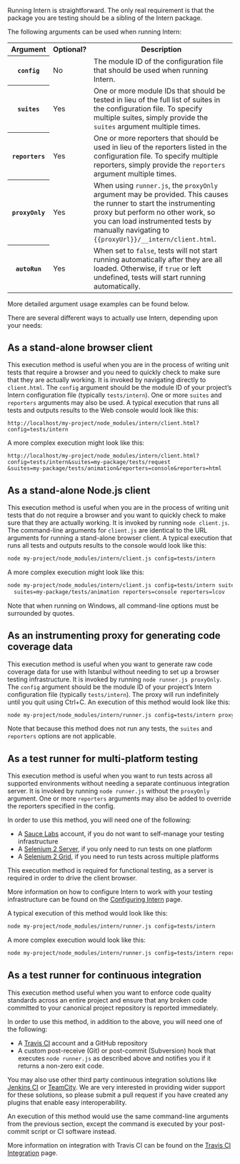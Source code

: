 Running Intern is straightforward. The only real requirement is that the package you are testing should be a sibling of the Intern package.

The following arguments can be used when running Intern:

<table>
<tr>
<th scope="col">Argument</th>
<th>Optional?</th>
<th>Description</th>
</tr>
<tr>
<th scope="row"><code>config</code></th>
<td>No</td>
<td>The module ID of the configuration file that should be used when running Intern.</td>
</tr>
<tr>
<th scope="row"><code>suites</code></th>
<td>Yes</td>
<td>One or more module IDs that should be tested in lieu of the full list of suites in the configuration file. To specify multiple suites, simply provide the <code>suites</code> argument multiple times.</td>
</tr>
<tr>
<th scope="row"><code>reporters</code></th>
<td>Yes</td>
<td>One or more reporters that should be used in lieu of the reporters listed in the configuration file. To specify multiple reporters, simply provide the <code>reporters</code> argument multiple times.</td>
</tr>
<tr>
<th scope="row"><code>proxyOnly</code></th>
<td>Yes</td>
<td>When using <code>runner.js</code>, the <code>proxyOnly</code> argument may be provided. This causes the runner to start the instrumenting proxy but perform no other work, so you can load instrumented tests by manually navigating to <code>{{proxyUrl}}/__intern/client.html</code>.</td>
</tr>
<tr>
<th scope="row"><code>autoRun</code></th>
<td>Yes</td>
<td>When set to <code>false</code>, tests will not start running automatically after they are all loaded. Otherwise, if <code>true</code> or left undefined, tests will start running automatically.</td>
</tr>
</table>

More detailed argument usage examples can be found below.

There are several different ways to actually use Intern, depending upon your needs:

## As a stand-alone browser client

This execution method is useful when you are in the process of writing unit tests that require a browser and you need to quickly check to make sure that they are actually working. It is invoked by navigating directly to `client.html`. The `config` argument should be the module ID of your project’s Intern configuration file (typically `tests/intern`). One or more `suites` and `reporters` arguments may also be used. A typical execution that runs all tests and outputs results to the Web console would look like this:

```text
http://localhost/my-project/node_modules/intern/client.html?config=tests/intern
```

A more complex execution might look like this:

```text
http://localhost/my-project/node_modules/intern/client.html?config=tests/intern&suites=my-package/tests/request
&suites=my-package/tests/animation&reporters=console&reporters=html
```

## As a stand-alone Node.js client

This execution method is useful when you are in the process of writing unit tests that do not require a browser and you want to quickly check to make sure that they are actually working. It is invoked by running `node client.js`. The command-line arguments for `client.js` are identical to the URL arguments for running a stand-alone browser client. A typical execution that runs all tests and outputs results to the console would look like this:

```bash
node my-project/node_modules/intern/client.js config=tests/intern
```

A more complex execution might look like this:

```bash
node my-project/node_modules/intern/client.js config=tests/intern suites=my-package/tests/request \
  suites=my-package/tests/animation reporters=console reporters=lcov
```

Note that when running on Windows, all command-line options must be surrounded by quotes.

## As an instrumenting proxy for generating code coverage data

This execution method is useful when you want to generate raw code coverage data for use with Istanbul without needing to set up a browser testing infrastructure. It is invoked by running `node runner.js proxyOnly`. The `config` argument should be the module ID of your project’s Intern configuration file (typically `tests/intern`). The proxy will run indefinitely until you quit using Ctrl+C. An execution of this method would look like this:

```bash
node my-project/node_modules/intern/runner.js config=tests/intern proxyOnly
```

Note that because this method does not run any tests, the `suites` and `reporters` options are not applicable.

## As a test runner for multi-platform testing

This execution method is useful when you want to run tests across all supported environments without needing a separate continuous integration server. It is invoked by running `node runner.js` without the `proxyOnly` argument. One or more `reporters` arguments may also be added to override the reporters specified in the config.

In order to use this method, you will need one of the following:

* A [Sauce Labs](https://saucelabs.com/) account, if you do not want to self-manage your testing infrastructure
* A [Selenium 2 Server](http://docs.seleniumhq.org/), if you only need to run tests on one platform
* A [Selenium 2 Grid](http://code.google.com/p/selenium/wiki/Grid2), if you need to run tests across multiple platforms

This execution method is required for functional testing, as a server is required in order to drive the client browser.

More information on how to configure Intern to work with your testing infrastructure can be found on the [Configuring Intern](Configuring-Intern) page.

A typical execution of this method would look like this:

```bash
node my-project/node_modules/intern/runner.js config=tests/intern
```

A more complex execution would look like this:

```bash
node my-project/node_modules/intern/runner.js config=tests/intern reporters=runner reporters=lcov
```

## As a test runner for continuous integration

This execution method useful when you want to enforce code quality standards across an entire project and ensure that any broken code committed to your canonical project repository is reported immediately.

In order to use this method, in addition to the above, you will need one of the following:

* A [Travis CI](http://travis-ci.org/) account and a GitHub repository
* A custom post-receive (Git) or post-commit (Subversion) hook that executes `node runner.js` as described above and notifies you if it returns a non-zero exit code.

You may also use other third party continuous integration solutions like [Jenkins CI](http://jenkins-ci.org/) or [TeamCity](https://www.jetbrains.com/teamcity/). We are very interested in providing wider support for these solutions, so please submit a pull request if you have created any plugins that enable easy interoperability.

An execution of this method would use the same command-line arguments from the previous section, except the command is executed by your post-commit script or CI software instead.

More information on integration with Travis CI can be found on the [Travis CI Integration](Travis-CI-Integration) page.